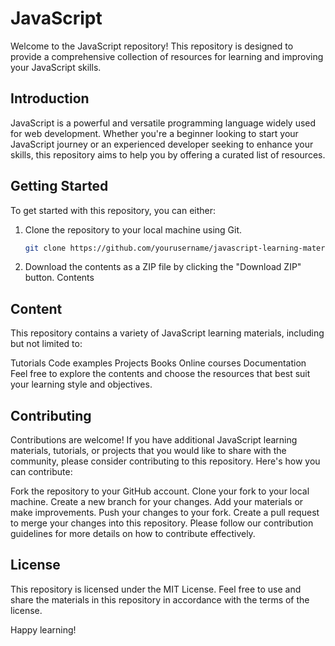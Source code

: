 # JavaScript

Welcome to the JavaScript repository! This repository is designed to provide a comprehensive collection of resources for learning and improving your JavaScript skills.

## Introduction

JavaScript is a powerful and versatile programming language widely used for web development. Whether you're a beginner looking to start your JavaScript journey or an experienced developer seeking to enhance your skills, this repository aims to help you by offering a curated list of resources.

## Getting Started

To get started with this repository, you can either:

1. Clone the repository to your local machine using Git.
   ```bash
   git clone https://github.com/yourusername/javascript-learning-materials.git

2. Download the contents as a ZIP file by clicking the "Download ZIP" button.
Contents

## Content

This repository contains a variety of JavaScript learning materials, including but not limited to:

Tutorials
Code examples
Projects
Books
Online courses
Documentation
Feel free to explore the contents and choose the resources that best suit your learning style and objectives.

## Contributing

Contributions are welcome! If you have additional JavaScript learning materials, tutorials, or projects that you would like to share with the community, please consider contributing to this repository. Here's how you can contribute:

Fork the repository to your GitHub account.
Clone your fork to your local machine.
Create a new branch for your changes.
Add your materials or make improvements.
Push your changes to your fork.
Create a pull request to merge your changes into this repository.
Please follow our contribution guidelines for more details on how to contribute effectively.

## License

This repository is licensed under the MIT License. Feel free to use and share the materials in this repository in accordance with the terms of the license.

Happy learning!

